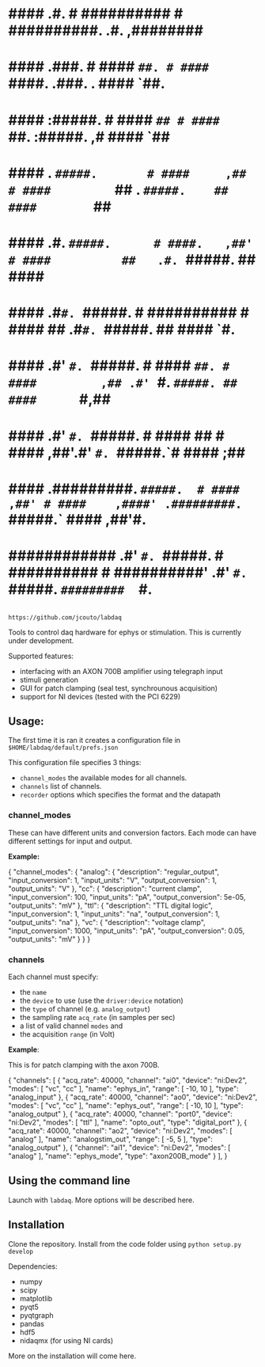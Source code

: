 # ####                  .#.          # ##########   # ##########.            .#.           ,########      
# ####                 .###.         # ####    `##. # ####    `####.        .###.       . ####     `##.    
# ####                :#####.        # ####     `## # ####        `##.     :#####.     ,# ####       `##   
# ####               . `#####.       # ####     ,## # ####         `##    . `#####.    ## ####        `##  
# ####              .#. `#####.      # ####.   ,##' # ####          ##   .#. `#####.   ## ####         ##  
# ####             .#`#. `#####.     # ##########   # ####          ##  .#`#. `#####.  ## ####     `#. ##  
# ####            .#' `#. `#####.    # ####    `##. # ####         ,## .#' `#. `#####. ## ####      `#,##  
# ####           .#'   `#. `#####.   # ####      ## # ####        ,##'.#'   `#. `#####.`# ####       ;##   
# ####          .#########. `#####.  # ####    ,##' # ####    ,####' .#########. `#####.` ####     ,##'#.  
# ############ .#'       `#. `#####. # ##########   # ##########'   .#'       `#. `#####.  `#########  `#. 
  	       		     	       		      	https://github.com/jcouto/labdaq  	       		     	       		      		    

Tools to control daq hardware for ephys or stimulation.
This is currently under development.

Supported features:
* interfacing with an AXON 700B amplifier using telegraph input
* stimuli generation
* GUI for patch clamping (seal test, synchrounous acquisition)
* support for NI devices (tested with the PCI 6229)

## Usage:

The first time it is ran it creates a configuration file in ``$HOME/labdaq/default/prefs.json``

This configuration file specifies 3 things:

* ``channel_modes`` the available modes for all channels.
* ``channels`` list of channels.
* ``recorder`` options which specifies the format and the datapath

### channel_modes

These can have different units and conversion factors. Each mode can have different settings for input and output.

**Example:**

{
    "channel_modes": {
        "analog": {
            "description": "regular_output",
            "input_conversion": 1,
            "input_units": "V",
            "output_conversion": 1,
            "output_units": "V"
        },
        "cc": {
            "description": "current clamp",
            "input_conversion": 100,
            "input_units": "pA",
            "output_conversion": 5e-05,
            "output_units": "mV"
        },
        "ttl": {
            "description": "TTL digital logic",
            "input_conversion": 1,
            "input_units": "na",
            "output_conversion": 1,
            "output_units": "na"
        },
        "vc": {
            "description": "voltage clamp",
            "input_conversion": 1000,
            "input_units": "pA",
            "output_conversion": 0.05,
            "output_units": "mV"
        }
    }
}

### channels

Each channel must specify:

* the ``name``
* the ``device`` to use (use the ``driver:device`` notation)
* the ``type`` of channel (e.g. ``analog_output``)
* the sampling rate ``acq_rate`` (in samples per sec)
* a list of valid channel ``modes`` and 
* the acquisition ``range`` (in Volt)

**Example**:

This is for patch clamping with the axon 700B.


{
    "channels": [
        {
            "acq_rate": 40000,
            "channel": "ai0",
            "device": "ni:Dev2",
            "modes": [
                "vc",
                "cc"
            ],
            "name": "ephys_in",
            "range": [
                -10,
                10
            ],
            "type": "analog_input"
        },
        {
            "acq_rate": 40000,
            "channel": "ao0",
            "device": "ni:Dev2",
            "modes": [
                "vc",
                "cc"
            ],
            "name": "ephys_out",
            "range": [
                -10,
                10
            ],
            "type": "analog_output"
        },
        {
            "acq_rate": 40000,
            "channel": "port0",
            "device": "ni:Dev2",
            "modes": [
                "ttl"
            ],
            "name": "opto_out",
            "type": "digital_port"
        },
        {
            "acq_rate": 40000,
            "channel": "ao2",
            "device": "ni:Dev2",
            "modes": [
                "analog"
            ],
            "name": "analogstim_out",
            "range": [
                -5,
                5
            ],
            "type": "analog_output"
        },
        {
            "channel": "ai1",
            "device": "ni:Dev2",
            "modes": [
                "analog"
            ],
            "name": "ephys_mode",
            "type": "axon200B_mode"
        }
    ],
}


## Using the command line

Launch with ``labdaq``. More options will be described here.


## Installation

Clone the repository. Install from the code folder  using ``python setup.py develop``

Dependencies:

* numpy
* scipy
* matplotlib
* pyqt5
* pyqtgraph
* pandas
* hdf5
* nidaqmx (for using NI cards)

More on the installation will come here.



